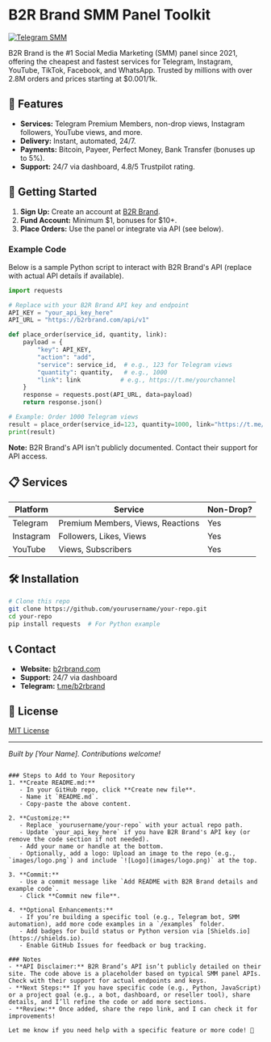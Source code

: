 # B2R Brand SMM Panel Toolkit

[![Telegram SMM](https://img.shields.io/badge/Telegram-SMM-brightgreen)](https://b2rbrand.com)

B2R Brand is the #1 Social Media Marketing (SMM) panel since 2021, offering the cheapest and fastest services for Telegram, Instagram, YouTube, TikTok, Facebook, and WhatsApp. Trusted by millions with over 2.8M orders and prices starting at $0.001/1k.

## 🌟 Features
- **Services:** Telegram Premium Members, non-drop views, Instagram followers, YouTube views, and more.
- **Delivery:** Instant, automated, 24/7.
- **Payments:** Bitcoin, Payeer, Perfect Money, Bank Transfer (bonuses up to 5%).
- **Support:** 24/7 via dashboard, 4.8/5 Trustpilot rating.

## 🚀 Getting Started

1. **Sign Up:** Create an account at [B2R Brand](https://b2rbrand.com/signup).
2. **Fund Account:** Minimum $1, bonuses for $10+.
3. **Place Orders:** Use the panel or integrate via API (see below).

### Example Code
Below is a sample Python script to interact with B2R Brand's API (replace with actual API details if available).

```python
import requests

# Replace with your B2R Brand API key and endpoint
API_KEY = "your_api_key_here"
API_URL = "https://b2rbrand.com/api/v1"

def place_order(service_id, quantity, link):
    payload = {
        "key": API_KEY,
        "action": "add",
        "service": service_id,  # e.g., 123 for Telegram views
        "quantity": quantity,   # e.g., 1000
        "link": link           # e.g., https://t.me/yourchannel
    }
    response = requests.post(API_URL, data=payload)
    return response.json()

# Example: Order 1000 Telegram views
result = place_order(service_id=123, quantity=1000, link="https://t.me/example")
print(result)
```

**Note:** B2R Brand's API isn't publicly documented. Contact their support for API access.

## 📋 Services
| Platform | Service | Non-Drop? |
|----------|---------|-----------|
| Telegram | Premium Members, Views, Reactions | Yes |
| Instagram | Followers, Likes, Views | Yes |
| YouTube | Views, Subscribers | Yes |

## 🛠️ Installation
```bash
# Clone this repo
git clone https://github.com/yourusername/your-repo.git
cd your-repo
pip install requests  # For Python example
```

## 📞 Contact
- **Website:** [b2rbrand.com](https://b2rbrand.com)
- **Support:** 24/7 via dashboard
- **Telegram:** [t.me/b2rbrand](https://t.me/b2rbrand)

## 📄 License
[MIT License](LICENSE)

---

*Built by [Your Name]. Contributions welcome!*
```

### Steps to Add to Your Repository
1. **Create README.md:**
   - In your GitHub repo, click **Create new file**.
   - Name it `README.md`.
   - Copy-paste the above content.

2. **Customize:**
   - Replace `yourusername/your-repo` with your actual repo path.
   - Update `your_api_key_here` if you have B2R Brand's API key (or remove the code section if not needed).
   - Add your name or handle at the bottom.
   - Optionally, add a logo: Upload an image to the repo (e.g., `images/logo.png`) and include `![Logo](images/logo.png)` at the top.

3. **Commit:**
   - Use a commit message like `Add README with B2R Brand details and example code`.
   - Click **Commit new file**.

4. **Optional Enhancements:**
   - If you’re building a specific tool (e.g., Telegram bot, SMM automation), add more code examples in a `/examples` folder.
   - Add badges for build status or Python version via [Shields.io](https://shields.io).
   - Enable GitHub Issues for feedback or bug tracking.

### Notes
- **API Disclaimer:** B2R Brand’s API isn’t publicly detailed on their site. The code above is a placeholder based on typical SMM panel APIs. Check with their support for actual endpoints and keys.
- **Next Steps:** If you have specific code (e.g., Python, JavaScript) or a project goal (e.g., a bot, dashboard, or reseller tool), share details, and I’ll refine the code or add more sections.
- **Review:** Once added, share the repo link, and I can check it for improvements!

Let me know if you need help with a specific feature or more code! 🚀